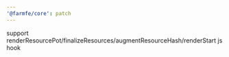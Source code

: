 ```yaml
---
'@farmfe/core': patch
---
```


support renderResourcePot/finalizeResources/augmentResourceHash/renderStart js hook
